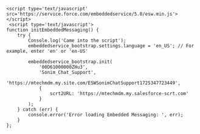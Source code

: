 
<html lang="en">
<head>
    <meta charset="UTF-8">
    <meta name="viewport" content="width=device-width, initial-scale=1.0">
</head>
<body>
    
    <script type='text/javascript' src='https://service.force.com/embeddedservice/5.0/esw.min.js'></script>
     <script type='text/javascript'>
	function initEmbeddedMessaging() {
		try {
  			Console.log('Came into the script');
			embeddedservice_bootstrap.settings.language = 'en_US'; // For example, enter 'en' or 'en-US'

			embeddedservice_bootstrap.init(
				'00D61000000ZHu3',
				'Sonim_Chat_Support',
				'https://mtechmdm.my.site.com/ESWSonimChatSupport1725347723449',
				{
					scrt2URL: 'https://mtechmdm.my.salesforce-scrt.com'
				}
			);
		} catch (err) {
			console.error('Error loading Embedded Messaging: ', err);
		}
	};
</script>
<script type='text/javascript' src='https://mtechmdm.my.site.com/ESWSonimChatSupport1725347723449/assets/js/bootstrap.min.js' onload='initEmbeddedMessaging()'></script>
</body>
</html>
